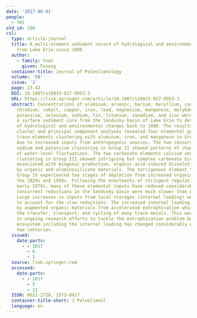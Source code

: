 ```yaml
---
date: '2017-06-01'
people:
  - 701
old_id: 198
csl:
  type: article-journal
  title: A multi-element sediment record of hydrological and environmental changes
    from Lake Erie since 1800
  author:
    - family: Yuan
      given: Fasong
  container-title: Journal of Paleolimnology
  volume: '58'
  issue: '1'
  page: 23-42
  DOI: 10.1007/s10933-017-9953-3
  URL: https://link.springer.com/article/10.1007/s10933-017-9953-3
  abstract: Concentrations of aluminum, arsenic, barium, beryllium, cadmium, calcium,
    chromium, cobalt, copper, iron, lead, magnesium, manganese, molybdenum, nickel,
    potassium, selenium, sodium, tin, titanium, vanadium, and zinc were measured in
    a surface sediment core from the Sandusky basin of Lake Erie to detail the history
    of hydrological and environmental changes back to 1800. The results from hierarchical
    cluster and principal component analyses revealed four elemental groups. All the
    trace elements clustering with aluminum, iron, and manganese in Group I were enriched
    due to increased inputs from anthropogenic sources. The two conservative elements
    sodium and potassium clustering in Group II showed patterns of changes like those
    of water-level fluctuations. The two carbonate elements calcium and magnesium
    clustering in Group III showed intriguing but complex carbonate biogeochemistry
    associated with biogenic production, organic acid-induced dissolution and dilution
    by organic and aluminosilicate materials. The terrigenous element titanium in
    Group IV experienced two stages of depletion from increased organic fluxes in
    the 1820s and 1950s. Following the enactments of stringent regulations in the
    early 1970s, many of these elemental inputs have reduced considerably. But the
    concurrent reductions in the Sandusky basin were much slower than previously thought.
    Large increases in inputs from local storages (internal loading) were required
    to account for the slow reductions. The increased internal loading was caused
    by augmented organic materials from accelerated eutrophication which facilitated
    the transfer, transport, and cycling of many trace metals. This work has implications
    in ongoing research efforts to tackle the eutrophication problem because the complex
    ecosystem including the internal loading has changed considerably over the past
    two centuries.
  issued:
    date-parts:
      - - 2017
        - 6
        - 1
  source: link.springer.com
  accessed:
    date-parts:
      - - 2017
        - 5
        - 11
  ISSN: 0921-2728, 1573-0417
  container-title-short: J Paleolimnol
  language: en
---
```

